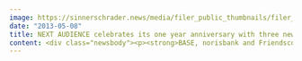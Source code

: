```yaml
---
image: https://sinnerschrader.news/media/filer_public_thumbnails/filer_public/67/62/6762cc7f-e239-417a-b424-a565dcd4d262/varfoldersdjk8pxf42x64d8fxslz8jcc8fc0000gnttmpfmivxx__480x288_q85_crop_subsampling-2_upscale.jpg
date: "2013-05-08"
title: NEXT AUDIENCE celebrates its one year anniversary with three new accounts
content: <div class="newsbody"><p><strong>BASE, norisbank and Friendscout24 focus on state-of-the-art adserver and audience management technology for their upcoming online marketing </strong></p><p>NEXT AUDIENCE, a Hamburg-based technology provider for data-driven online marketing, acquires norisbank, BASE and Friendscout24, three notable advertisers, for their customized adserver and data management solutions. The 100% subsidiary of the SinnerSchrader AG was founded during the NEXT Berlin in early May 2012 as a technology provider for online advertisers.</p><p>Crucial to the advertisers’ decision to go with NEXT AUDIENCE were their cross-publisher and cross-channel analysis and delivery features based on a state-of-the-art adserver, but more notably the prospect of gaining complete control over their own data.</p><p><strong>Friendscout24 values cross-publisher and cross-channel analysis and delivery features </strong></p><p>Jens L. Bunger, Vice President of Online Marketing &amp; International Business at Friendscout24, Germany's leading partner site with six additional European sites, comments, "we have chosen Next Audience’s technology because it offers the most comprehensive gauging and analysis of campaign success – independent of publishers and advertising channels. With this, we can ensure the efficient use of digital marketing budgets and, by using our own data, make new features available. In this respect, dynamic, profile-based advertising can be created and delivered at ease."</p><p><strong>BASE takes interest in increasing cross-brand efficiency </strong></p><p>With its 24 million customers, the E-Plus Group is Germany’s third largest mobile provider. Their brand BASE will be the first to use the Next Audience Platform in order to attain relevant coverage and to more efficiently book advertising media. Jürgen Rösger, CMO of the E-Plus Group, remarks, "we are interested in increasing efficiency across all brands and in the delivery of our media planning. We expect to gain best practices and insights with the Next Audience Tool, which we plan to apply to our other brands. It is important to have a consistent framework and to enable constructive collaboration with our media agencies."</p><p><strong>norisbank makes use of state-of-the-art adserver technology with extensive customer journey analysis </strong></p><p>Thomas große Darrelmann, Chief Representative of norisbank, an online bank of the Deutsche Bank Group, comments, "we feel strongly that we will make significant progress in optimizing the efficiency and effectiveness of our marketing and sales through customer journey analysis. In particular, the agency independent and cross-channel advertising analysis, which has been set up with Next Audience’s technology, promises new and beneficial insight for continuing optimization measures along the sales funnel. For example, valuable information on overlapping, which we intend to use for improved delivery across digital advertising channels."</p><p>Torsten Ahlers, CEO at Next Audience, adds, "I am delighted that just shy of our one year anniversary, we have been able to acquire such notable clients for our advertising technology. By choosing Next Audience, our clients have proven that our strategic position of multi-publisher and multi-agency audience management for online advertisers was on the mark. Advertisers increasingly want control over their own data and to determine its use in data-driven online marketing. Without a doubt, we are the most suitable partner."</p><p><strong>About NEXT AUDIENCE </strong></p><p>The NEXT AUDIENCE GmbH is a 100% subsidiary of SinnerSchrader AG and is located in Hamburg. They were founded in May 2012 during the NEXT BERLIN. NEXT AUDIENCE offers advertisers customized technology for data-driven online marketing with their core product the NEXT AUDIENCE PLATFORM. The NEXT AUDIENCE PLATFORM consists of a real-time data management platform, a discovery and modeling tool, an adserver and ad-delivery solution. The platform is based on state-of-the-art IT architecture, which makes it possible for advertisers to take control and deliver their own data-driven campaigns. Notable companies such as Bigpoint, Asstel, Gothaer, Mirapodo and Tchibo are currently using the technology for their audience-optimized campaigns.</p></div>
---
```

